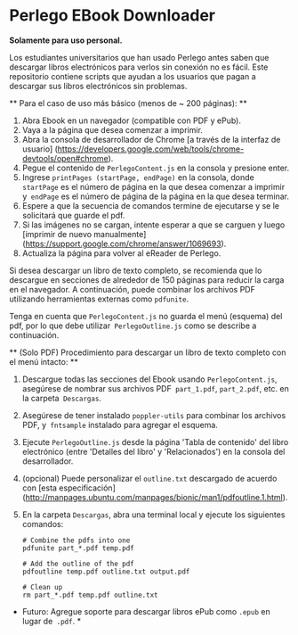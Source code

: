 # Perlego EBook Downloader

**Solamente para uso personal.** 

Los estudiantes universitarios que han usado Perlego antes saben que descargar libros electrónicos para verlos sin conexión no es fácil. Este repositorio contiene scripts que ayudan a los usuarios que pagan a descargar sus libros electrónicos sin problemas.

** Para el caso de uso más básico (menos de ~ 200 páginas): **
1. Abra Ebook en un navegador (compatible con PDF y ePub).
2. Vaya a la página que desea comenzar a imprimir.
3. Abra la consola de desarrollador de Chrome [a través de la interfaz de usuario] (https://developers.google.com/web/tools/chrome-devtools/open#chrome).
4. Pegue el contenido de `PerlegoContent.js` en la consola y presione enter.
5. Ingrese `printPages (startPage, endPage)` en la consola, donde `startPage` es el número de página en la que desea comenzar a imprimir y` endPage` es el número de página de la página en la que desea terminar.
6. Espere a que la secuencia de comandos termine de ejecutarse y se le solicitará que guarde el pdf.
7. Si las imágenes no se cargan, intente esperar a que se carguen y luego [imprimir de nuevo manualmente] (https://support.google.com/chrome/answer/1069693).
8. Actualiza la página para volver al eReader de Perlego.



Si desea descargar un libro de texto completo, se recomienda que lo descargue en secciones de alrededor de 150 páginas para reducir la carga en el navegador. A continuación, puede combinar los archivos PDF utilizando herramientas externas como `pdfunite`.

Tenga en cuenta que `PerlegoContent.js` no guarda el menú (esquema) del pdf, por lo que debe utilizar` PerlegoOutline.js` como se describe a continuación.

** (Solo PDF) Procedimiento para descargar un libro de texto completo con el menú intacto: **
1. Descargue todas las secciones del Ebook usando `PerlegoContent.js`, asegúrese de nombrar sus archivos PDF` part_1.pdf`, `part_2.pdf`, etc. en la carpeta` Descargas`.
2. Asegúrese de tener instalado `poppler-utils` para combinar los archivos PDF, y` fntsample` instalado para agregar el esquema.
3. Ejecute `PerlegoOutline.js` desde la página 'Tabla de contenido' del libro electrónico (entre 'Detalles del libro' y 'Relacionados') en la consola del desarrollador.
4. (opcional) Puede personalizar el `outline.txt` descargado de acuerdo con [esta especificación] (http://manpages.ubuntu.com/manpages/bionic/man1/pdfoutline.1.html).
5. En la carpeta `Descargas`, abra una terminal local y ejecute los siguientes comandos:

	```
	# Combine the pdfs into one
	pdfunite part_*.pdf temp.pdf

	# Add the outline of the pdf
	pdfoutline temp.pdf outline.txt output.pdf

	# Clean up
	rm part_*.pdf temp.pdf outline.txt
	```

* Futuro: Agregue soporte para descargar libros ePub como `.epub` en lugar de` .pdf`. *
